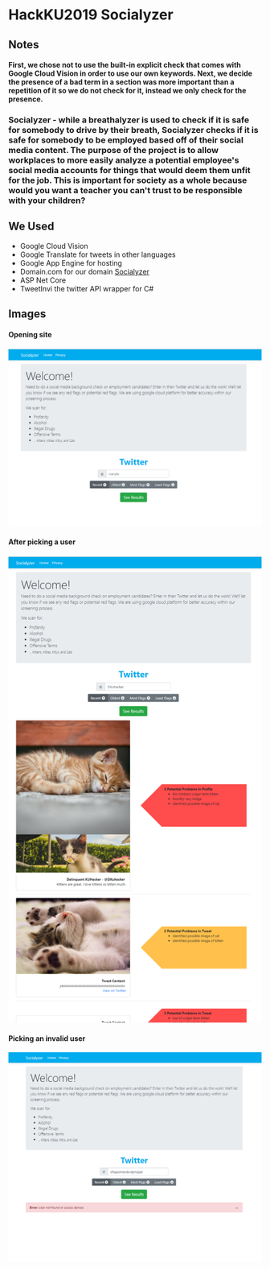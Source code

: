 # HackKU2019 Socialyzer
## Notes
#### First, we chose not to use the built-in explicit check that comes with Google Cloud Vision in order to use our own keywords. Next, we decide the presence of a bad term in a section was more important than a repetition of it so we do not check for it, instead we only check for the presence.
### Socialyzer - while a breathalyzer is used to check if it is safe for somebody to drive by their breath, Socialyzer checks if it is safe for somebody to be employed based off of their social media content. The purpose of the project is to allow workplaces to more easily analyze a potential employee's social media accounts for things that would deem them unfit for the job. This is important for society as a whole because would you want a teacher you can't trust to be responsible with your children?
## We Used
* Google Cloud Vision
* Google Translate for tweets in other languages
* Google App Engine for hosting
* Domain.com for our domain [Socialyzer](Socialyzer.org)
* ASP Net Core
* TweetInvi the twitter API wrapper for C#

## Images
#### Opening site
![](images/Socialyzer-Empty.PNG?raw=true)    
#### After picking a user
![](images/Socialyzer.PNG?raw=true)    
#### Picking an invalid user
![](images/Socialyzerbad.png?raw=true)
